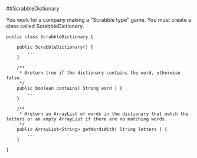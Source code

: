 ##ScrabbleDictionary

You work for a company making a "Scrabble type" game. You must create a class called ScrabbleDictionary.

    public class ScrabbleDictionary {
    
        public ScrabbleDictionary() {
            ...
        }
    
        /**
         * @return true if the dictionary contains the word, otherwise false. 
         */
        public boolean contains( String word ) {
            ...
        }
        
        /**
         * @return an ArrayList of words in the dictionary that match the letters or an empty ArrayList if there are no matching words.
         */
        public ArrayList<String> getWordsWith( String letters ) {
            ...
        }
    
    }